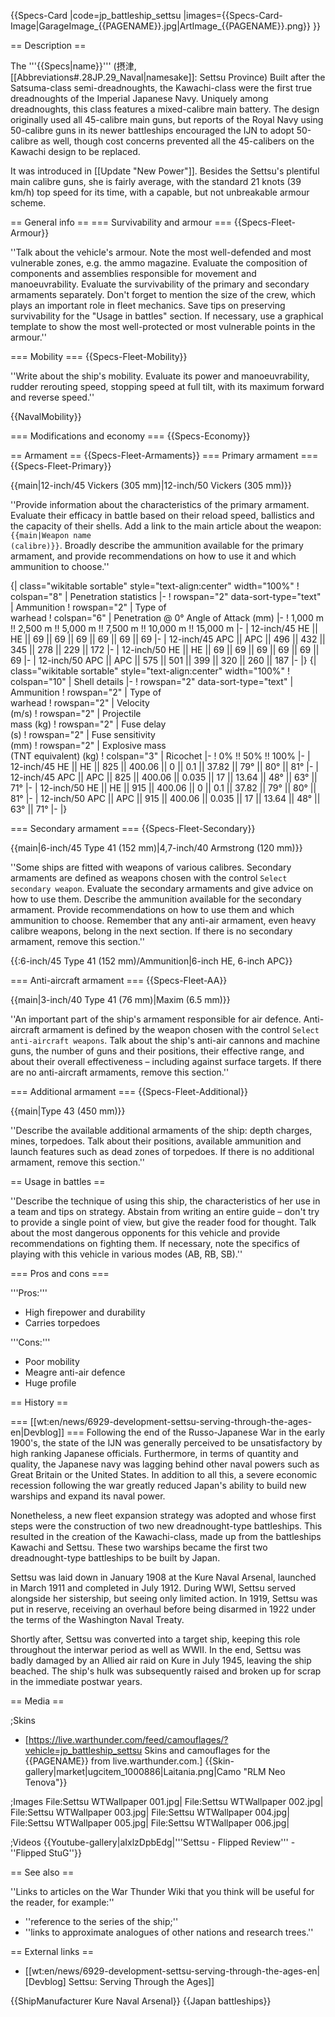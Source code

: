 {{Specs-Card
|code=jp_battleship_settsu
|images={{Specs-Card-Image|GarageImage_{{PAGENAME}}.jpg|ArtImage_{{PAGENAME}}.png}}
}}

== Description ==
<!-- ''In the first part of the description, cover the history of the ship's creation and military application. In the second part, tell the reader about using this ship in the game. Add a screenshot: if a beginner player has a hard time remembering vehicles by name, a picture will help them identify the ship in question.'' -->
The '''{{Specs|name}}''' (摂津, [[Abbreviations#.28JP.29_Naval|namesake]]: Settsu Province) Built after the Satsuma-class semi-dreadnoughts, the Kawachi-class were the first true dreadnoughts of the Imperial Japanese Navy. Uniquely among dreadnoughts, this class features a mixed-calibre main battery. The design originally used all 45-calibre main guns, but reports of the Royal Navy using 50-calibre guns in its newer battleships encouraged the IJN to adopt 50-calibre as well, though cost concerns prevented all the 45-calibers on the Kawachi design to be replaced.

It was introduced in [[Update "New Power"]]. Besides the Settsu's plentiful main calibre guns, she is fairly average, with the standard 21 knots (39 km/h) top speed for its time, with a capable, but not unbreakable armour scheme.

== General info ==
=== Survivability and armour ===
{{Specs-Fleet-Armour}}
<!-- ''Talk about the vehicle's armour. Note the most well-defended and most vulnerable zones, e.g. the ammo magazine. Evaluate the composition of components and assemblies responsible for movement and manoeuvrability. Evaluate the survivability of the primary and secondary armaments separately. Don't forget to mention the size of the crew, which plays an important role in fleet mechanics. Save tips on preserving survivability for the "Usage in battles" section. If necessary, use a graphical template to show the most well-protected or most vulnerable points in the armour.'' -->
''Talk about the vehicle's armour. Note the most well-defended and most vulnerable zones, e.g. the ammo magazine. Evaluate the composition of components and assemblies responsible for movement and manoeuvrability. Evaluate the survivability of the primary and secondary armaments separately. Don't forget to mention the size of the crew, which plays an important role in fleet mechanics. Save tips on preserving survivability for the "Usage in battles" section. If necessary, use a graphical template to show the most well-protected or most vulnerable points in the armour.''

=== Mobility ===
{{Specs-Fleet-Mobility}}
<!-- ''Write about the ship's mobility. Evaluate its power and manoeuvrability, rudder rerouting speed, stopping speed at full tilt, with its maximum forward and reverse speed.'' -->
''Write about the ship's mobility. Evaluate its power and manoeuvrability, rudder rerouting speed, stopping speed at full tilt, with its maximum forward and reverse speed.''

{{NavalMobility}}

=== Modifications and economy ===
{{Specs-Economy}}

== Armament ==
{{Specs-Fleet-Armaments}}
=== Primary armament ===
{{Specs-Fleet-Primary}}
<!-- ''Provide information about the characteristics of the primary armament. Evaluate their efficacy in battle based on their reload speed, ballistics and the capacity of their shells. Add a link to the main article about the weapon: <code><nowiki>{{main|Weapon name (calibre)}}</nowiki></code>. Broadly describe the ammunition available for the primary armament, and provide recommendations on how to use it and which ammunition to choose.'' -->
{{main|12-inch/45 Vickers (305 mm)|12-inch/50 Vickers (305 mm)}}

''Provide information about the characteristics of the primary armament. Evaluate their efficacy in battle based on their reload speed, ballistics and the capacity of their shells. Add a link to the main article about the weapon: <code><nowiki>{{main|Weapon name (calibre)}}</nowiki></code>. Broadly describe the ammunition available for the primary armament, and provide recommendations on how to use it and which ammunition to choose.''

{| class="wikitable sortable" style="text-align:center" width="100%"
! colspan="8" | Penetration statistics
|-
! rowspan="2" data-sort-type="text" | Ammunition
! rowspan="2" | Type of<br>warhead
! colspan="6" | Penetration @ 0° Angle of Attack (mm)
|-
! 1,000 m !! 2,500 m !! 5,000 m !! 7,500 m !! 10,000 m !! 15,000 m
|-
| 12-inch/45 HE || HE || 69 || 69 || 69 || 69 || 69 || 69
|-
| 12-inch/45 APC || APC || 496 || 432 || 345 || 278 || 229 || 172
|-
| 12-inch/50 HE || HE || 69 || 69 || 69 || 69 || 69 || 69
|-
| 12-inch/50 APC || APC || 575 || 501 || 399 || 320 || 260 || 187
|-
|}
{| class="wikitable sortable" style="text-align:center" width="100%"
! colspan="10" | Shell details
|-
! rowspan="2" data-sort-type="text" | Ammunition
! rowspan="2" | Type of<br>warhead
! rowspan="2" | Velocity<br>(m/s)
! rowspan="2" | Projectile<br>mass (kg)
! rowspan="2" | Fuse delay<br>(s)
! rowspan="2" | Fuse sensitivity<br>(mm)
! rowspan="2" | Explosive mass<br>(TNT equivalent) (kg)
! colspan="3" | Ricochet
|-
! 0% !! 50% !! 100%
|-
| 12-inch/45 HE || HE || 825 || 400.06 || 0 || 0.1 || 37.82 || 79° || 80° || 81°
|-
| 12-inch/45 APC || APC || 825 || 400.06 || 0.035 || 17 || 13.64 || 48° || 63° || 71°
|-
| 12-inch/50 HE || HE || 915 || 400.06 || 0 || 0.1 || 37.82 || 79° || 80° || 81°
|-
| 12-inch/50 APC || APC || 915 || 400.06 || 0.035 || 17 || 13.64 || 48° || 63° || 71°
|-
|}

=== Secondary armament ===
{{Specs-Fleet-Secondary}}
<!-- ''Some ships are fitted with weapons of various calibres. Secondary armaments are defined as weapons chosen with the control <code>Select secondary weapon</code>. Evaluate the secondary armaments and give advice on how to use them. Describe the ammunition available for the secondary armament. Provide recommendations on how to use them and which ammunition to choose. Remember that any anti-air armament, even heavy calibre weapons, belong in the next section. If there is no secondary armament, remove this section.'' -->
{{main|6-inch/45 Type 41 (152 mm)|4,7-inch/40 Armstrong (120 mm)}}

''Some ships are fitted with weapons of various calibres. Secondary armaments are defined as weapons chosen with the control <code>Select secondary weapon</code>. Evaluate the secondary armaments and give advice on how to use them. Describe the ammunition available for the secondary armament. Provide recommendations on how to use them and which ammunition to choose. Remember that any anti-air armament, even heavy calibre weapons, belong in the next section. If there is no secondary armament, remove this section.''

{{:6-inch/45 Type 41 (152 mm)/Ammunition|6-inch HE, 6-inch APC}}

=== Anti-aircraft armament ===
{{Specs-Fleet-AA}}
<!-- ''An important part of the ship's armament responsible for air defence. Anti-aircraft armament is defined by the weapon chosen with the control <code>Select anti-aircraft weapons</code>. Talk about the ship's anti-air cannons and machine guns, the number of guns and their positions, their effective range, and about their overall effectiveness – including against surface targets. If there are no anti-aircraft armaments, remove this section.'' -->
{{main|3-inch/40 Type 41 (76 mm)|Maxim (6.5 mm)}}

''An important part of the ship's armament responsible for air defence. Anti-aircraft armament is defined by the weapon chosen with the control <code>Select anti-aircraft weapons</code>. Talk about the ship's anti-air cannons and machine guns, the number of guns and their positions, their effective range, and about their overall effectiveness – including against surface targets. If there are no anti-aircraft armaments, remove this section.''

=== Additional armament ===
{{Specs-Fleet-Additional}}
<!-- ''Describe the available additional armaments of the ship: depth charges, mines, torpedoes. Talk about their positions, available ammunition and launch features such as dead zones of torpedoes. If there is no additional armament, remove this section.'' -->
{{main|Type 43 (450 mm)}}

''Describe the available additional armaments of the ship: depth charges, mines, torpedoes. Talk about their positions, available ammunition and launch features such as dead zones of torpedoes. If there is no additional armament, remove this section.''

== Usage in battles ==
<!-- ''Describe the technique of using this ship, the characteristics of her use in a team and tips on strategy. Abstain from writing an entire guide – don't try to provide a single point of view, but give the reader food for thought. Talk about the most dangerous opponents for this vehicle and provide recommendations on fighting them. If necessary, note the specifics of playing with this vehicle in various modes (AB, RB, SB).'' -->
''Describe the technique of using this ship, the characteristics of her use in a team and tips on strategy. Abstain from writing an entire guide – don't try to provide a single point of view, but give the reader food for thought. Talk about the most dangerous opponents for this vehicle and provide recommendations on fighting them. If necessary, note the specifics of playing with this vehicle in various modes (AB, RB, SB).''

=== Pros and cons ===
<!-- ''Summarise and briefly evaluate the vehicle in terms of its characteristics and combat effectiveness. Mark its pros and cons in the bulleted list. Try not to use more than 6 points for each of the characteristics. Avoid using categorical definitions such as "bad", "good" and the like - use substitutions with softer forms such as "inadequate" and "effective".'' -->

'''Pros:'''

* High firepower and durability
* Carries torpedoes

'''Cons:'''

* Poor mobility
* Meagre anti-air defence
* Huge profile

== History ==
<!-- ''Describe the history of the creation and combat usage of the ship in more detail than in the introduction. If the historical reference turns out to be too long, take it to a separate article, taking a link to the article about the ship and adding a block "/History" (example: <nowiki>https://wiki.warthunder.com/(Ship-name)/History</nowiki>) and add a link to it here using the <code>main</code> template. Be sure to reference text and sources by using <code><nowiki><ref></ref></nowiki></code>, as well as adding them at the end of the article with <code><nowiki><references /></nowiki></code>. This section may also include the ship's dev blog entry (if applicable) and the in-game encyclopedia description (under <code><nowiki>=== In-game description ===</nowiki></code>, also if applicable).'' -->
=== [[wt:en/news/6929-development-settsu-serving-through-the-ages-en|Devblog]] ===
Following the end of the Russo-Japanese War in the early 1900's, the state of the IJN was generally perceived to be unsatisfactory by high ranking Japanese officials. Furthermore, in terms of quantity and quality, the Japanese navy was lagging behind other naval powers such as Great Britain or the United States. In addition to all this, a severe economic recession following the war greatly reduced Japan's ability to build new warships and expand its naval power.

Nonetheless, a new fleet expansion strategy was adopted and whose first steps were the construction of two new dreadnought-type battleships. This resulted in the creation of the Kawachi-class, made up from the battleships Kawachi and Settsu. These two warships became the first two dreadnought-type battleships to be built by Japan.

Settsu was laid down in January 1908 at the Kure Naval Arsenal, launched in March 1911 and completed in July 1912. During WWI, Settsu served alongside her sistership, but seeing only limited action. In 1919, Settsu was put in reserve, receiving an overhaul before being disarmed in 1922 under the terms of the Washington Naval Treaty.

Shortly after, Settsu was converted into a target ship, keeping this role throughout the interwar period as well as WWII. In the end, Settsu was badly damaged by an Allied air raid on Kure in July 1945, leaving the ship beached. The ship's hulk was subsequently raised and broken up for scrap in the immediate postwar years.

== Media ==
<!-- ''Excellent additions to the article would be video guides, screenshots from the game, and photos.'' -->

;Skins

* [https://live.warthunder.com/feed/camouflages/?vehicle=jp_battleship_settsu Skins and camouflages for the {{PAGENAME}} from live.warthunder.com.]
{{Skin-gallery|market|ugcitem_1000886|Laitania.png|Camo "RLM Neo Tenova"}}

;Images
<gallery mode="packed" caption="IJN Settsu Devblog Images" heights="180">
File:Settsu WTWallpaper 001.jpg|
File:Settsu WTWallpaper 002.jpg|
File:Settsu WTWallpaper 003.jpg|
File:Settsu WTWallpaper 004.jpg|
File:Settsu WTWallpaper 005.jpg|
File:Settsu WTWallpaper 006.jpg|
</gallery>

;Videos
{{Youtube-gallery|aIxlzDpbEdg|'''Settsu - Flipped Review''' - ''Flipped StuG''}}

== See also ==
<!-- ''Links to articles on the War Thunder Wiki that you think will be useful for the reader, for example:''
* ''reference to the series of the ship;''
* ''links to approximate analogues of other nations and research trees.'' -->
''Links to articles on the War Thunder Wiki that you think will be useful for the reader, for example:''

* ''reference to the series of the ship;''
* ''links to approximate analogues of other nations and research trees.''

== External links ==
<!-- ''Paste links to sources and external resources, such as:''
* ''topic on the official game forum;''
* ''other literature.'' -->

* [[wt:en/news/6929-development-settsu-serving-through-the-ages-en|[Devblog] Settsu: Serving Through the Ages]]

{{ShipManufacturer Kure Naval Arsenal}}
{{Japan battleships}}
